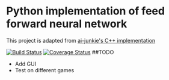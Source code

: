 # Python implementation of feed forward neural network 

This project is adapted from [ai-junkie's C++ implementation](http://www.ai-junkie.com/ann/evolved/nnt1.html)

[![Build Status](https://travis-ci.org/washt/NeuralNetPy.svg)](https://travis-ci.org/washt/NeuralNetPy)
[![Coverage Status](https://coveralls.io/repos/washt/NeuralNetPy/badge.svg?branch=master&service=github)](https://coveralls.io/github/washt/NeuralNetPy?branch=master)
##TODO
* Add GUI
* Test on different games